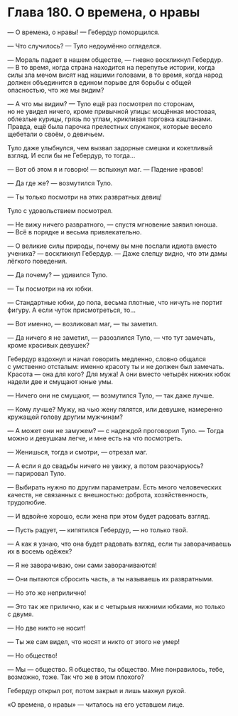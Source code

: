 # Глава 180. О времена, о нравы

— О времена, о нравы! — Гебердур поморщился.

— Что случилось? — Туло недоумённо огляделся.

— Мораль падает в нашем обществе, — гневно воскликнул Гебердур. — В то время, когда страна находится на перепутье истории, когда силы зла мечом висят над нашими головами, в то время, когда народ должен объединится в едином порыве для борьбы с общей опасностью, что же мы видим?

— А что мы видим? — Туло ещё раз посмотрел по сторонам, но не увидел ничего, кроме привычной улицы: мощённая мостовая, облезлые курицы, грязь по углам, крикливая торговка каштанами. Правда, ещё была парочка прелестных служанок, которые весело щебетали о своём, о девичьем.

Туло даже улыбнулся, чем вызвал задорные смешки и кокетливый взгляд. И если бы не Гебердур, то тогда...

— Вот об этом я и говорю! — вспыхнул маг. — Падение нравов!

— Да где же? — возмутился Туло.

— Ты только посмотри на этих развратных девиц!

Туло с удовольствием посмотрел.

— Не вижу ничего развратного, — спустя мгновение заявил юноша. — Всё в порядке и весьма привлекательно.

— О великие силы природы, почему вы мне послали идиота вместо ученика? — воскликнул Гебердур. — Даже слепцу видно, что эти дамы лёгкого поведения.

— Да почему? — удивился Туло.

— Ты посмотри на их юбки.

— Стандартные юбки, до пола, весьма плотные, что ничуть не портит фигуру. А если чуток присмотреться, то...

— Вот именно, — возликовал маг, — ты заметил.

— Да ничего я не заметил, — разозлился Туло, — что тут замечать, кроме красивых девушек?

Гебердур вздохнул и начал говорить медленно, словно общался с умственно отсталым: именно красоту ты и не должен был замечать. Красота — она для кого? Для мужа! А они вместо четырёх нижних юбок надели две и смущают юные умы.

— Ничего они не смущают, — возмутился Туло, — так даже лучше.

— Кому лучше? Мужу, на чью жену пялятся, или девушке, намеренно кружащей голову другим мужчинам?

— А может они не замужем? — с надеждой проговорил Туло. — Тогда можно и девушкам легче, и мне есть на что посмотреть.

— Женишься, тогда и смотри, — отрезал маг.

— А если я до свадьбы ничего не увижу, а потом разочаруюсь? — парировал Туло.

— Выбирать нужно по другим параметрам. Есть много человеческих качеств, не связанных с внешностью: доброта, хозяйственность, трудолюбие.

— И вдвойне хорошо, если жена при этом будет радовать взгляд.

— Пусть радует, — кипятился Гебердур, — но только твой.

— А как я узнаю, что она будет радовать взгляд, если ты заворачиваешь их в восемь одёжек?

— Я не заворачиваю, они сами заворачиваются!

— Они пытаются сбросить часть, а ты называешь их развратными.

— Но это же неприлично!

— Это так же прилично, как и с четырьмя нижними юбками, но только с двумя.

— Но две никто не носит!

— Ты же сам видел, что носят и никто от этого не умер!

— Но общество!

— Мы — общество. Я общество, ты общество. Мне понравилось, тебе, возможно, тоже. Так что же в этом плохого?

Гебердур открыл рот, потом закрыл и лишь махнул рукой.

«О времена, о нравы» — читалось на его уставшем лице.


